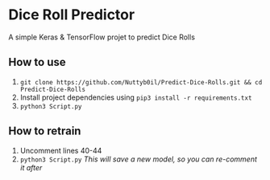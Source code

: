 # Dice Roll Predictor
A simple Keras & TensorFlow projet to predict Dice Rolls


## How to use

1. `git clone https://github.com/Nuttyb0il/Predict-Dice-Rolls.git && cd Predict-Dice-Rolls`
2. Install project dependencies using `pip3 install -r requirements.txt`
3. `python3 Script.py`

## How to retrain

1. Uncomment lines 40-44
2. `python3 Script.py`
_This will save a new model, so you can re-comment it after_
